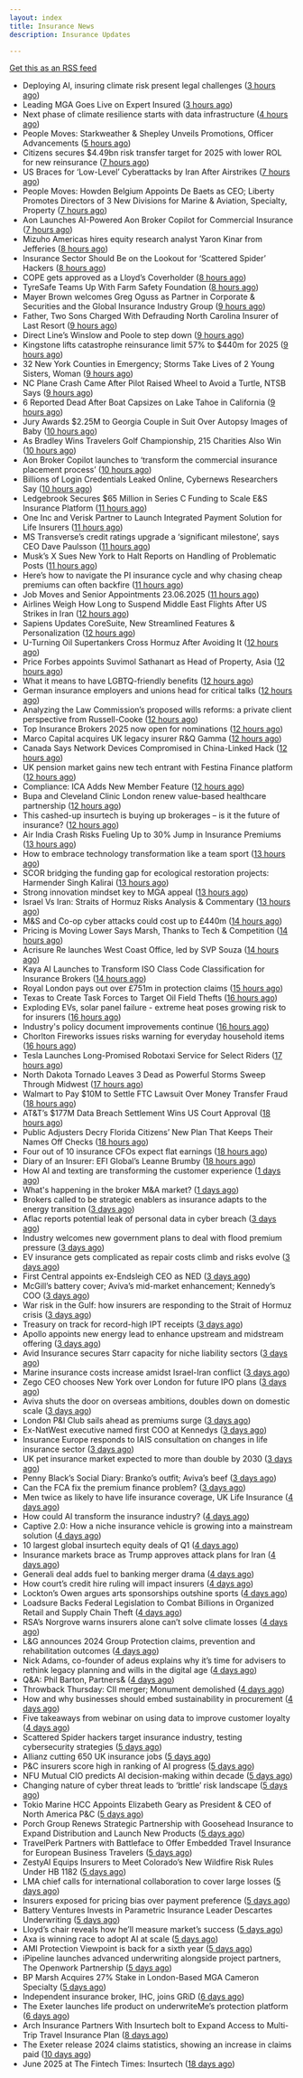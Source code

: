 ```yaml
---
layout: index
title: Insurance News
description: Insurance Updates

---
```


[Get this as an RSS feed](/insurance.rss)

<!-- news_marker starts -->
- Deploying AI, insuring climate risk present legal challenges ([3 hours ago](https://www.dig-in.com/news/deploying-ai-insuring-climate-risk-present-legal-challenges))
- Leading MGA Goes Live on Expert Insured ([3 hours ago](https://www.insurancejournal.com/blogs/expert-insured/2025/06/23/828821.htm))
- Next phase of climate resilience starts with data infrastructure ([4 hours ago](https://www.dig-in.com/opinion/climate-resilience-starts-with-data-infrastructure))
- People Moves: Starkweather & Shepley Unveils Promotions, Officer Advancements ([5 hours ago](https://www.insurancejournal.com/news/east/2025/06/23/827225.htm))
- Citizens secures $4.49bn risk transfer target for 2025 with lower ROL for new reinsurance ([7 hours ago](https://www.reinsurancene.ws/citizens-secures-4-49bn-risk-transfer-target-for-2025-with-lower-rol-for-new-reinsurance/))
- US Braces for ‘Low-Level’ Cyberattacks by Iran After Airstrikes ([7 hours ago](https://www.insurancejournal.com/news/national/2025/06/23/828798.htm))
- People Moves: Howden Belgium Appoints De Baets as CEO; Liberty Promotes Directors of 3 New Divisions for Marine & Aviation, Specialty, Property ([7 hours ago](https://www.insurancejournal.com/news/international/2025/06/23/828789.htm))
- Aon Launches AI-Powered Aon Broker Copilot for Commercial Insurance ([7 hours ago](https://www.insurancejournal.com/news/national/2025/06/23/828787.htm))
- Mizuho Americas hires equity research analyst Yaron Kinar from Jefferies ([8 hours ago](https://www.reinsurancene.ws/mizuho-americas-hires-equity-research-analyst-yaron-kinar-from-jefferies/))
- Insurance Sector Should Be on the Lookout for ‘Scattered Spider’ Hackers ([8 hours ago](https://www.insurancejournal.com/news/national/2025/06/23/828749.htm))
- COPE gets approved as a Lloyd’s Coverholder ([8 hours ago](https://www.reinsurancene.ws/cope-gets-approved-as-a-lloyds-coverholder/))
- TyreSafe Teams Up With Farm Safety Foundation ([8 hours ago](https://insurance-edge.net/2025/06/23/tyresafe-teams-up-with-farm-safety-foundation/))
- Mayer Brown welcomes Greg Oguss as Partner in Corporate & Securities and the Global Insurance Industry Group ([9 hours ago](https://www.reinsurancene.ws/mayer-brown-welcomes-greg-oguss-as-partner-in-corporate-securities-and-the-global-insurance-industry-group/))
- Father, Two Sons Charged With Defrauding North Carolina Insurer of Last Resort ([9 hours ago](https://www.insurancejournal.com/news/southeast/2025/06/23/828774.htm))
- Direct Line’s Winslow and Poole to step down ([9 hours ago](https://www.postonline.co.uk/news/7957985/direct-line%E2%80%99s-winslow-and-poole-to-step-down))
- Kingstone lifts catastrophe reinsurance limit 57% to $440m for 2025 ([9 hours ago](https://www.reinsurancene.ws/kingstone-lifts-catastrophe-reinsurance-limit-57-to-440m-for-2025/))
- 32 New York Counties in Emergency; Storms Take Lives of 2 Young Sisters, Woman ([9 hours ago](https://www.insurancejournal.com/news/east/2025/06/23/828769.htm))
- NC Plane Crash Came After Pilot Raised Wheel to Avoid a Turtle, NTSB Says ([9 hours ago](https://www.insurancejournal.com/news/southeast/2025/06/23/828760.htm))
- 6 Reported Dead After Boat Capsizes on Lake Tahoe in California ([9 hours ago](https://www.insurancejournal.com/news/west/2025/06/23/828766.htm))
- Jury Awards $2.25M to Georgia Couple in Suit Over Autopsy Images of Baby ([10 hours ago](https://www.insurancejournal.com/news/southeast/2025/06/23/828757.htm))
- As Bradley Wins Travelers Golf Championship, 215 Charities Also Win ([10 hours ago](https://www.insurancejournal.com/news/east/2025/06/23/828753.htm))
- Aon Broker Copilot launches to ‘transform the commercial insurance placement process’ ([10 hours ago](https://www.reinsurancene.ws/aon-broker-copilot-launches-to-transform-the-commercial-insurance-placement-process/))
- Billions of Login Credentials Leaked Online, Cybernews Researchers Say ([10 hours ago](https://www.insurancejournal.com/news/national/2025/06/23/828748.htm))
- Ledgebrook Secures $65 Million in Series C Funding to Scale E&S Insurance Platform ([11 hours ago](https://www.insurtechinsights.com/ledgebrook-secures-65-million-in-series-c-funding-to-scale-es-insurance-platform/))
- One Inc and Verisk Partner to Launch Integrated Payment Solution for Life Insurers ([11 hours ago](https://www.insurtechinsights.com/one-inc-and-verisk-partner-to-launch-integrated-payment-solution-for-life-insurers/))
- MS Transverse’s credit ratings upgrade a ‘significant milestone’, says CEO Dave Paulsson ([11 hours ago](https://www.reinsurancene.ws/ms-transverses-credit-ratings-upgrade-a-significant-milestone-says-ceo-dave-paulsson/))
- Musk’s X Sues New York to Halt Reports on Handling of Problematic Posts ([11 hours ago](https://www.insurancejournal.com/news/east/2025/06/23/828745.htm))
- Here’s how to navigate the PI insurance cycle and why chasing cheap premiums can often backfire ([11 hours ago](https://ifamagazine.com/advisers-heres-how-to-navigate-the-pi-insurance-cycle-and-why-chasing-cheap-premiums-can-often-backfire/))
- Job Moves and Senior Appointments 23.06.2025 ([11 hours ago](https://insurance-edge.net/2025/06/23/job-moves-and-senior-appointments-23-06-2025/))
- Airlines Weigh How Long to Suspend Middle East Flights After US Strikes in Iran ([12 hours ago](https://www.insurancejournal.com/news/international/2025/06/23/828735.htm))
- Sapiens Updates CoreSuite, New Streamlined Features & Personalization ([12 hours ago](https://insurance-edge.net/2025/06/23/sapiens-updates-coresuite-new-streamlined-features-personalization/))
- U-Turning Oil Supertankers Cross Hormuz After Avoiding It ([12 hours ago](https://www.insurancejournal.com/news/international/2025/06/23/828730.htm))
- Price Forbes appoints Suvimol Sathanart as Head of Property, Asia ([12 hours ago](https://www.reinsurancene.ws/price-forbes-appoints-suvimol-sathanart-as-head-of-property-asia/))
- What it means to have LGBTQ-friendly benefits ([12 hours ago](https://www.dig-in.com/news/what-it-means-to-have-lgbtq-friendly-benefits))
- German insurance employers and unions head for critical talks ([12 hours ago](https://www.insurancebusinessmag.com/uk/news/breaking-news/german-insurance-employers-and-unions-head-for-critical-talks-540044.aspx))
- Analyzing the Law Commission’s proposed wills reforms: a private client perspective from Russell-Cooke ([12 hours ago](https://ifamagazine.com/analyzing-the-law-commissions-proposed-wills-reforms-a-private-client-perspective-from-russell-cooke/))
- Top Insurance Brokers 2025 now open for nominations ([12 hours ago](https://www.insurancebusinessmag.com/uk/news/breaking-news/top-insurance-brokers-2025-now-open-for-nominations-540042.aspx))
- Marco Capital acquires UK legacy insurer R&Q Gamma ([12 hours ago](https://www.insurancebusinessmag.com/uk/news/breaking-news/marco-capital-acquires-uk-legacy-insurer-randq-gamma-540040.aspx))
- Canada Says Network Devices Compromised in China-Linked Hack ([12 hours ago](https://www.insurancejournal.com/news/international/2025/06/23/828727.htm))
- UK pension market gains new tech entrant with Festina Finance platform ([12 hours ago](https://www.insurancebusinessmag.com/uk/news/life-insurance/uk-pension-market-gains-new-tech-entrant-with-festina-finance-platform-540039.aspx))
- Compliance: ICA Adds New Member Feature ([12 hours ago](https://insurance-edge.net/2025/06/23/compliance-ica-adds-new-member-feature/))
- Bupa and Cleveland Clinic London renew value-based healthcare partnership ([12 hours ago](https://www.insurancebusinessmag.com/uk/news/life-insurance/bupa-and-cleveland-clinic-london-renew-valuebased-healthcare-partnership-540038.aspx))
- This cashed-up insurtech is buying up brokerages – is it the future of insurance? ([12 hours ago](https://www.insurancebusinessmag.com/uk/news/technology/this-cashedup-insurtech-is-buying-up-brokerages--is-it-the-future-of-insurance-540037.aspx))
- Air India Crash Risks Fueling Up to 30% Jump in Insurance Premiums ([13 hours ago](https://www.insurancejournal.com/news/international/2025/06/23/828724.htm))
- How to embrace technology transformation like a team sport ([13 hours ago](https://www.insurtechinsights.com/how-to-embrace-technology-transformation-like-a-team-sport/))
- SCOR bridging the funding gap for ecological restoration projects: Harmender Singh Kalirai ([13 hours ago](https://www.reinsurancene.ws/scor-bridging-the-funding-gap-for-ecological-restoration-projects-harmender-singh-kalirai/))
- Strong innovation mindset key to MGA appeal ([13 hours ago](https://www.postonline.co.uk/broker/7957981/strong-innovation-mindset-key-to-mga-appeal))
- Israel Vs Iran: Straits of Hormuz Risks Analysis & Commentary ([13 hours ago](https://insurance-edge.net/2025/06/23/israel-vs-iran-straits-of-hormuz-risks-analysis-commentary/))
- M&S and Co-op cyber attacks could cost up to £440m ([14 hours ago](https://www.postonline.co.uk/commercial/7957982/ms-and-co-op-cyber-attacks-could-cost-up-to-%C2%A3440m))
- Pricing is Moving Lower Says Marsh, Thanks to Tech & Competition ([14 hours ago](https://insurance-edge.net/2025/06/23/pricing-is-moving-lower-says-marsh-thanks-to-tech-competition/))
- Acrisure Re launches West Coast Office, led by SVP Souza ([14 hours ago](https://www.reinsurancene.ws/acrisure-re-launches-west-coast-office-led-by-svp-souza/))
- Kaya AI Launches to Transform ISO Class Code Classification for Insurance Brokers ([14 hours ago](https://www.insurancejournal.com/services/newswire/2025/06/23/828427.htm))
- Royal London pays out over £751m in protection claims ([15 hours ago](https://ifamagazine.com/royal-london-pays-out-over-751m-in-protection-claims/))
- Texas to Create Task Forces to Target Oil Field Thefts ([16 hours ago](https://www.insurancejournal.com/news/southcentral/2025/06/23/828678.htm))
- Exploding EVs, solar panel failure - extreme heat poses growing risk to for insurers ([16 hours ago](https://www.insurancebusinessmag.com/uk/news/breaking-news/exploding-evs-solar-panel-failure--extreme-heat-poses-growing-risk-to-for-insurers-540015.aspx))
- Industry's policy document improvements continue ([16 hours ago](https://www.insurancebusinessmag.com/uk/news/breaking-news/industrys-policy-document-improvements-continue-540014.aspx))
- Chorlton Fireworks issues risks warning for everyday household items ([16 hours ago](https://www.insurancebusinessmag.com/uk/news/catastrophe/chorlton-fireworks-issues-risks-warning-for-everyday-household-items-540013.aspx))
- Tesla Launches Long-Promised Robotaxi Service for Select Riders ([17 hours ago](https://www.insurancejournal.com/news/southcentral/2025/06/23/828710.htm))
- North Dakota Tornado Leaves 3 Dead as Powerful Storms Sweep Through Midwest ([17 hours ago](https://www.insurancejournal.com/news/midwest/2025/06/23/828674.htm))
- Walmart to Pay $10M to Settle FTC Lawsuit Over Money Transfer Fraud ([18 hours ago](https://www.insurancejournal.com/news/national/2025/06/23/828696.htm))
- AT&T’s $177M Data Breach Settlement Wins US Court Approval ([18 hours ago](https://www.insurancejournal.com/news/national/2025/06/23/828686.htm))
- Public Adjusters Decry Florida Citizens’ New Plan That Keeps Their Names Off Checks ([18 hours ago](https://www.insurancejournal.com/news/southeast/2025/06/23/828683.htm))
- Four out of 10 insurance CFOs expect flat earnings ([18 hours ago](https://www.postonline.co.uk/personal/7957743/four-out-of-10-insurance-cfos-expect-flat-earnings))
- Diary of an Insurer: EFI Global’s Leanne Brumby ([18 hours ago](https://www.postonline.co.uk/claims/7957491/diary-of-an-insurer-efi-global%E2%80%99s-leanne-brumby))
- How AI and texting are transforming the customer experience ([1 days ago](https://www.dig-in.com/opinion/ai-and-texting-are-transforming-the-customer-experience))
- What's happening in the broker M&A market? ([1 days ago](https://www.dig-in.com/news/whats-happening-in-the-broker-m-a-market))
- Brokers called to be strategic enablers as insurance adapts to the energy transition ([3 days ago](https://www.insurancebusinessmag.com/uk/news/breaking-news/brokers-called-to-be-strategic-enablers-as-insurance-adapts-to-the-energy-transition-539905.aspx))
- Aflac reports potential leak of personal data in cyber breach ([3 days ago](https://www.dig-in.com/articles/aflac-reports-potential-leak-of-personal-data-in-cyber-breach))
- Industry welcomes new government plans to deal with flood premium pressure ([3 days ago](https://www.insurancebusinessmag.com/uk/news/catastrophe/industry-welcomes-new-government-plans-to-deal-with-flood-premium-pressure-539938.aspx))
- EV insurance gets complicated as repair costs climb and risks evolve ([3 days ago](https://www.insurancebusinessmag.com/uk/news/auto-motor/ev-insurance-gets-complicated-as-repair-costs-climb-and-risks-evolve-539915.aspx))
- First Central appoints ex-Endsleigh CEO as NED ([3 days ago](https://www.postonline.co.uk/news/7957978/first-central-appoints-ex-endsleigh-ceo-as-ned))
- McGill’s battery cover; Aviva’s mid-market enhancement; Kennedy’s COO ([3 days ago](https://www.postonline.co.uk/news/7957971/mcgill%E2%80%99s-battery-cover-aviva%E2%80%99s-mid-market-enhancement-kennedy%E2%80%99s-coo))
- War risk in the Gulf: how insurers are responding to the Strait of Hormuz crisis ([3 days ago](https://www.insurancebusinessmag.com/uk/news/breaking-news/war-risk-in-the-gulf-how-insurers-are-responding-to-the-strait-of-hormuz-crisis-539867.aspx))
- Treasury on track for record-high IPT receipts ([3 days ago](https://www.insurancebusinessmag.com/uk/news/breaking-news/treasury-on-track-for-recordhigh-ipt-receipts-539866.aspx))
- Apollo appoints new energy lead to enhance upstream and midstream offering ([3 days ago](https://www.insurancebusinessmag.com/uk/news/breaking-news/apollo-appoints-new-energy-lead-to-enhance-upstream-and-midstream-offering-539865.aspx))
- Avid Insurance secures Starr capacity for niche liability sectors ([3 days ago](https://www.insurancebusinessmag.com/uk/news/breaking-news/avid-insurance-secures-starr-capacity-for-niche-liability-sectors-539864.aspx))
- Marine insurance costs increase amidst Israel-Iran conflict ([3 days ago](https://www.postonline.co.uk/news/7957976/marine-insurance-costs-increase-amidst-israel-iran-conflict))
- Zego CEO chooses New York over London for future IPO plans ([3 days ago](https://www.postonline.co.uk/technology/7957974/zego-ceo-chooses-new-york-over-london-for-future-ipo-plans))
- Aviva shuts the door on overseas ambitions, doubles down on domestic scale ([3 days ago](https://www.insurancebusinessmag.com/uk/news/breaking-news/aviva-shuts-the-door-on-overseas-ambitions-doubles-down-on-domestic-scale-539849.aspx))
- London P&I Club sails ahead as premiums surge ([3 days ago](https://www.insurancebusinessmag.com/uk/news/marine/london-pandi-club-sails-ahead-as-premiums-surge-539835.aspx))
- Ex-NatWest executive named first COO at Kennedys ([3 days ago](https://www.insurancebusinessmag.com/uk/news/breaking-news/exnatwest-executive-named-first-coo-at-kennedys-539834.aspx))
- Insurance Europe responds to IAIS consultation on changes in life insurance sector ([3 days ago](https://www.insurancebusinessmag.com/uk/news/life-insurance/insurance-europe-responds-to-iais-consultation-on-changes-in-life-insurance-sector-539833.aspx))
- UK pet insurance market expected to more than double by 2030 ([3 days ago](https://www.insurancebusinessmag.com/uk/news/breaking-news/uk-pet-insurance-market-expected-to-more-than-double-by-2030-539832.aspx))
- Penny Black’s Social Diary: Branko’s outfit; Aviva’s beef ([3 days ago](https://www.postonline.co.uk/people/7957773/penny-black%E2%80%99s-social-diary-branko%E2%80%99s-outfit-aviva%E2%80%99s-beef))
- Can the FCA fix the premium finance problem? ([3 days ago](https://www.postonline.co.uk/regulation/7957972/can-the-fca-fix-the-premium-finance-problem))
- Men twice as likely to have life insurance coverage, UK Life Insurance ([4 days ago](https://www.dig-in.com/news/women-less-likely-to-have-life-insurance-coverage-as-men))
- How could AI transform the insurance industry? ([4 days ago](https://www.insurancebusinessmag.com/uk/news/technology/how-could-ai-transform-the-insurance-industry-539773.aspx))
- Captive 2.0: How a niche insurance vehicle is growing into a mainstream solution ([4 days ago](https://www.insurancebusinessmag.com/uk/news/breaking-news/captive-2-0-how-a-niche-insurance-vehicle-is-growing-into-a-mainstream-solution-539725.aspx))
- 10 largest global insurtech equity deals of Q1 ([4 days ago](https://www.dig-in.com/list/10-largest-global-insurtech-equity-deals-of-q1))
- Insurance markets brace as Trump approves attack plans for Iran ([4 days ago](https://www.insurancebusinessmag.com/uk/news/breaking-news/insurance-markets-brace-as-trump-approves-attack-plans-for-iran-539721.aspx))
- Generali deal adds fuel to banking merger drama ([4 days ago](https://www.insurancebusinessmag.com/uk/news/breaking-news/generali-deal-adds-fuel-to-banking-merger-drama-539717.aspx))
- How court’s credit hire ruling will impact insurers ([4 days ago](https://www.postonline.co.uk/claims/7957969/how-court%E2%80%99s-credit-hire-ruling-will-impact-insurers))
- Lockton’s Owen argues arts sponsorships outshine sports ([4 days ago](https://www.postonline.co.uk/news/7957959/lockton%E2%80%99s-owen-argues-arts-sponsorships-outshine-sports))
- Loadsure Backs Federal Legislation to Combat Billions in Organized Retail and Supply Chain Theft ([4 days ago](https://www.insurtechinsights.com/loadsure-backs-federal-legislation-to-combat-billions-in-organized-retail-and-supply-chain-theft/))
- RSA’s Norgrove warns insurers alone can’t solve climate losses ([4 days ago](https://www.postonline.co.uk/commercial/7957966/rsa%E2%80%99s-norgrove-warns-insurers-alone-can%E2%80%99t-solve-climate-losses))
- L&G announces 2024 Group Protection claims, prevention and rehabilitation outcomes ([4 days ago](https://ifamagazine.com/lg-announces-2024-group-protection-claims-prevention-and-rehabilitation-outcomes/))
- Nick Adams, co-founder of adeus explains why it’s time for advisers to rethink legacy planning and wills in the digital age ([4 days ago](https://ifamagazine.com/nick-adams-co-founder-of-adeus-explains-why-its-time-for-advisers-to-rethink-legacy-planning-and-wills-in-the-digital-age/))
- Q&A: Phil Barton, Partners& ([4 days ago](https://www.postonline.co.uk/broker/7957564/qa-phil-barton-partners))
- Throwback Thursday: CII merger; Monument demolished ([4 days ago](https://www.postonline.co.uk/personal/7956731/throwback-thursday-cii-merger-monument-demolished))
- How and why businesses should embed sustainability in procurement ([4 days ago](https://www.postonline.co.uk/personal/7957936/how-and-why-businesses-should-embed-sustainability-in-procurement))
- Five takeaways from webinar on using data to improve customer loyalty ([4 days ago](https://www.postonline.co.uk/market-access/technology/7957941/five-takeaways-from-webinar-on-using-data-to-improve-customer-loyalty))
- Scattered Spider hackers target insurance industry, testing cybersecurity strategies ([5 days ago](https://www.dig-in.com/news/scattered-spider-targets-insurers))
- Allianz cutting 650 UK insurance jobs ([5 days ago](https://www.postonline.co.uk/news/7957967/allianz-cutting-650-uk-insurance-jobs))
- P&C insurers score high in ranking of AI progress ([5 days ago](https://www.dig-in.com/news/p-c-insurers-score-high-in-ranking-of-ai-progress))
- NFU Mutual CIO predicts AI decision-making within decade ([5 days ago](https://www.postonline.co.uk/technology/7957965/nfu-mutual-cio-predicts-ai-decision-making-within-decade))
- Changing nature of cyber threat leads to ‘brittle’ risk landscape ([5 days ago](https://www.postonline.co.uk/news/7957964/changing-nature-of-cyber-threat-leads-to-%E2%80%98brittle%E2%80%99-risk-landscape))
- Tokio Marine HCC Appoints Elizabeth Geary as President & CEO of North America P&C ([5 days ago](https://www.insurtechinsights.com/tokio-marine-hcc-appoints-elizabeth-geary-as-president-ceo-of-north-america-pc/))
- Porch Group Renews Strategic Partnership with Goosehead Insurance to Expand Distribution and Launch New Products ([5 days ago](https://www.insurtechinsights.com/porch-group-renews-strategic-partnership-with-goosehead-insurance-to-expand-distribution-and-launch-new-products/))
- TravelPerk Partners with Battleface to Offer Embedded Travel Insurance for European Business Travelers ([5 days ago](https://www.insurtechinsights.com/travelperk-partners-with-battleface-to-offer-embedded-travel-insurance-for-european-business-travelers/))
- ZestyAI Equips Insurers to Meet Colorado’s New Wildfire Risk Rules Under HB 1182 ([5 days ago](https://www.insurtechinsights.com/zestyai-equips-insurers-to-meet-colorados-new-wildfire-risk-rules-under-hb-1182/))
- LMA chief calls for international collaboration to cover large losses ([5 days ago](https://www.postonline.co.uk/news/7957962/lma-chief-calls-for-international-collaboration-to-cover-large-losses))
- Insurers exposed for pricing bias over payment preference ([5 days ago](https://www.postonline.co.uk/news/7957958/insurers-exposed-for-pricing-bias-over-payment-preference))
- Battery Ventures Invests in Parametric Insurance Leader Descartes Underwriting ([5 days ago](https://www.insurtechinsights.com/battery-ventures-invests-in-parametric-insurance-leader-descartes-underwriting/))
- Lloyd’s chair reveals how he’ll measure market’s success ([5 days ago](https://www.postonline.co.uk/news/7957960/lloyd%E2%80%99s-chair-reveals-how-he%E2%80%99ll-measure-market%E2%80%99s-success))
- Axa is winning race to adopt AI at scale ([5 days ago](https://www.postonline.co.uk/technology/7957945/axa-is-winning-race-to-adopt-ai-at-scale))
- AMI Protection Viewpoint is back for a sixth year ([5 days ago](https://ifamagazine.com/ami-protection-viewpoint-is-back-for-a-sixth-year/))
- iPipeline launches advanced underwriting alongside project partners, The Openwork Partnership ([5 days ago](https://ifamagazine.com/ipipeline-launches-advanced-underwriting-alongside-project-partners-the-openwork-partnership/))
- BP Marsh Acquires 27% Stake in London-Based MGA Cameron Specialty ([5 days ago](https://www.insurtechinsights.com/bp-marsh-acquires-27-stake-in-london-based-mga-cameron-specialty/))
- Independent insurance broker, IHC, joins GRiD ([6 days ago](https://ifamagazine.com/independent-insurance-broker-ihc-joins-grid/))
- The Exeter launches life product on underwriteMe’s protection platform ([6 days ago](https://ifamagazine.com/the-exeter-launches-life-product-on-underwritemes-protection-platform/))
- Arch Insurance Partners With Insurtech bolt to Expand Access to Multi-Trip Travel Insurance Plan ([8 days ago](https://thefintechtimes.com/arch-insurance-partners-with-insurtech-bolt-to-expand-access-to-multi-trip-travel-insurance-plan/))
- The Exeter release 2024 claims statistics, showing an increase in claims paid ([10 days ago](https://ifamagazine.com/the-exeter-release-2024-claims-statistics-showing-an-increase-in-claims-paid/))
- June 2025 at The Fintech Times: Insurtech ([18 days ago](https://thefintechtimes.com/june-2025-at-the-fintech-times-insurtech/))

<!-- news_marker ends -->